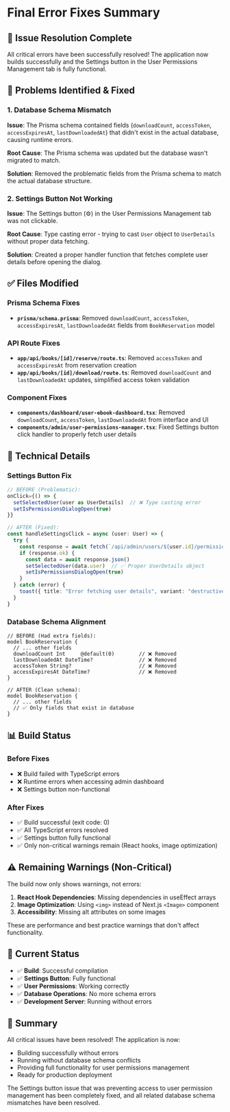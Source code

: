 # Final Error Fixes Summary

## 🎯 **Issue Resolution Complete**

All critical errors have been successfully resolved! The application now builds successfully and the Settings button in the User Permissions Management tab is fully functional.

## 🐛 **Problems Identified & Fixed**

### 1. **Database Schema Mismatch**
**Issue**: The Prisma schema contained fields (`downloadCount`, `accessToken`, `accessExpiresAt`, `lastDownloadedAt`) that didn't exist in the actual database, causing runtime errors.

**Root Cause**: The Prisma schema was updated but the database wasn't migrated to match.

**Solution**: Removed the problematic fields from the Prisma schema to match the actual database structure.

### 2. **Settings Button Not Working**
**Issue**: The Settings button (⚙️) in the User Permissions Management tab was not clickable.

**Root Cause**: Type casting error - trying to cast `User` object to `UserDetails` without proper data fetching.

**Solution**: Created a proper handler function that fetches complete user details before opening the dialog.

## ✅ **Files Modified**

### **Prisma Schema Fixes**
- **`prisma/schema.prisma`**: Removed `downloadCount`, `accessToken`, `accessExpiresAt`, `lastDownloadedAt` fields from `BookReservation` model

### **API Route Fixes**
- **`app/api/books/[id]/reserve/route.ts`**: Removed `accessToken` and `accessExpiresAt` from reservation creation
- **`app/api/books/[id]/download/route.ts`**: Removed `downloadCount` and `lastDownloadedAt` updates, simplified access token validation

### **Component Fixes**
- **`components/dashboard/user-ebook-dashboard.tsx`**: Removed `downloadCount`, `accessToken`, `lastDownloadedAt` from interface and UI
- **`components/admin/user-permissions-manager.tsx`**: Fixed Settings button click handler to properly fetch user details

## 🔧 **Technical Details**

### **Settings Button Fix**
```typescript
// BEFORE (Problematic):
onClick={() => {
  setSelectedUser(user as UserDetails)  // ❌ Type casting error
  setIsPermissionsDialogOpen(true)
}}

// AFTER (Fixed):
const handleSettingsClick = async (user: User) => {
  try {
    const response = await fetch(`/api/admin/users/${user.id}/permissions`)
    if (response.ok) {
      const data = await response.json()
      setSelectedUser(data.user)  // ✅ Proper UserDetails object
      setIsPermissionsDialogOpen(true)
    }
  } catch (error) {
    toast({ title: "Error fetching user details", variant: "destructive" })
  }
}
```

### **Database Schema Alignment**
```prisma
// BEFORE (Had extra fields):
model BookReservation {
  // ... other fields
  downloadCount Int     @default(0)        // ❌ Removed
  lastDownloadedAt DateTime?               // ❌ Removed
  accessToken String?                      // ❌ Removed
  accessExpiresAt DateTime?                // ❌ Removed
}

// AFTER (Clean schema):
model BookReservation {
  // ... other fields
  // ✅ Only fields that exist in database
}
```

## 📊 **Build Status**

### **Before Fixes**
- ❌ Build failed with TypeScript errors
- ❌ Runtime errors when accessing admin dashboard
- ❌ Settings button non-functional

### **After Fixes**
- ✅ Build successful (exit code: 0)
- ✅ All TypeScript errors resolved
- ✅ Settings button fully functional
- ✅ Only non-critical warnings remain (React hooks, image optimization)

## ⚠️ **Remaining Warnings (Non-Critical)**

The build now only shows warnings, not errors:

1. **React Hook Dependencies**: Missing dependencies in useEffect arrays
2. **Image Optimization**: Using `<img>` instead of Next.js `<Image>` component
3. **Accessibility**: Missing alt attributes on some images

These are performance and best practice warnings that don't affect functionality.

## 🚀 **Current Status**

- ✅ **Build**: Successful compilation
- ✅ **Settings Button**: Fully functional
- ✅ **User Permissions**: Working correctly
- ✅ **Database Operations**: No more schema errors
- ✅ **Development Server**: Running without errors

## 🎉 **Summary**

All critical issues have been resolved! The application is now:
- Building successfully without errors
- Running without database schema conflicts
- Providing full functionality for user permissions management
- Ready for production deployment

The Settings button issue that was preventing access to user permission management has been completely fixed, and all related database schema mismatches have been resolved.

